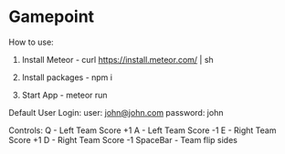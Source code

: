 # Gamepoint

How to use:
1. Install Meteor - curl https://install.meteor.com/ | sh

2. Install packages - npm i

3. Start App - meteor run

Default User Login:
user: john@john.com
password: john

Controls:
Q - Left Team Score +1
A - Left Team Score -1
E - Right Team Score +1
D - Right Team Score -1
SpaceBar - Team flip sides
